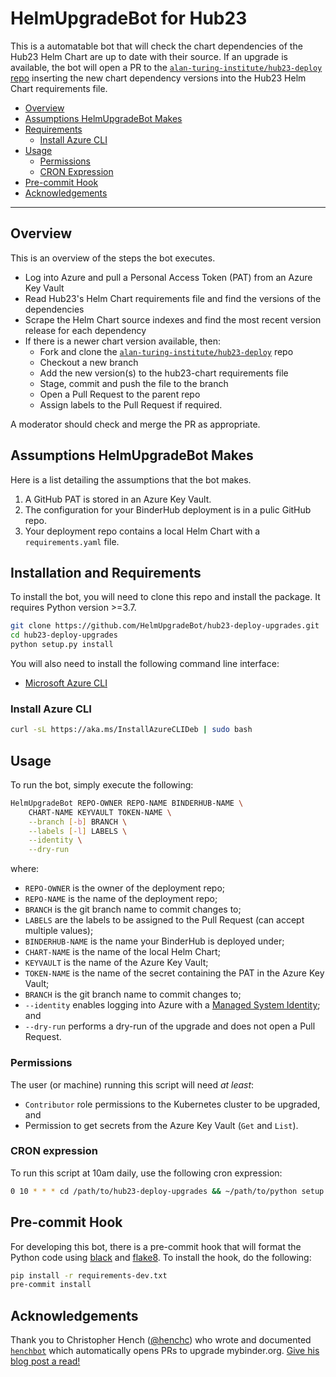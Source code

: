 # HelmUpgradeBot for Hub23

This is a automatable bot that will check the chart dependencies of the Hub23 Helm Chart are up to date with their source.
If an upgrade is available, the bot will open a PR to the [`alan-turing-institute/hub23-deploy` repo](https://github.com/alan-turing-institute/hub23-deploy) inserting the new chart dependency versions into the Hub23 Helm Chart requirements file.

- [Overview](#overview)
- [Assumptions HelmUpgradeBot Makes](#assumptions-helmupgradebot-makes)
- [Requirements](#requirements)
  - [Install Azure CLI](#install-azure-cli)
- [Usage](#usage)
  - [Permissions](#permissions)
  - [CRON Expression](#cron-expression)
- [Pre-commit Hook](#pre-commit-hook)
- [Acknowledgements](#acknowledgements)

---

## Overview

This is an overview of the steps the bot executes.

- Log into Azure and pull a Personal Access Token (PAT) from an Azure Key Vault
- Read Hub23's Helm Chart requirements file and find the versions of the dependencies
- Scrape the Helm Chart source indexes and find the most recent version release for each dependency
- If there is a newer chart version available, then:
  - Fork and clone the [`alan-turing-institute/hub23-deploy`](https://github.com/alan-turing-institute/hub23-deploy) repo
  - Checkout a new branch
  - Add the new version(s) to the hub23-chart requirements file
  - Stage, commit and push the file to the branch
  - Open a Pull Request to the parent repo
  - Assign labels to the Pull Request if required.

A moderator should check and merge the PR as appropriate.

## Assumptions HelmUpgradeBot Makes

Here is a list detailing the assumptions that the bot makes.

1. A GitHub PAT is stored in an Azure Key Vault.
2. The configuration for your BinderHub deployment is in a pulic GitHub repo.
3. Your deployment repo contains a local Helm Chart with a `requirements.yaml` file.

## Installation and Requirements

To install the bot, you will need to clone this repo and install the package.
It requires Python version >=3.7.

```bash
git clone https://github.com/HelmUpgradeBot/hub23-deploy-upgrades.git
cd hub23-deploy-upgrades
python setup.py install
```

You will also need to install the following command line interface:

- [Microsoft Azure CLI](https://docs.microsoft.com/en-us/cli/azure/install-azure-cli?view=azure-cli-latest)

### Install Azure CLI

```bash
curl -sL https://aka.ms/InstallAzureCLIDeb | sudo bash
```

## Usage

To run the bot, simply execute the following:

```bash
HelmUpgradeBot REPO-OWNER REPO-NAME BINDERHUB-NAME \
    CHART-NAME KEYVAULT TOKEN-NAME \
    --branch [-b] BRANCH \
    --labels [-l] LABELS \
    --identity \
    --dry-run
```

where:

- `REPO-OWNER` is the owner of the deployment repo;
- `REPO-NAME` is the name of the deployment repo;
- `BRANCH` is the git branch name to commit changes to;
- `LABELS` are the labels to be assigned to the Pull Request (can accept multiple values);
- `BINDERHUB-NAME` is the name your BinderHub is deployed under;
- `CHART-NAME` is the name of the local Helm Chart;
- `KEYVAULT` is the name of the Azure Key Vault;
- `TOKEN-NAME` is the name of the secret containing the PAT in the Azure Key Vault;
- `BRANCH` is the git branch name to commit changes to;
- `--identity` enables logging into Azure with a [Managed System Identity](https://docs.microsoft.com/en-gb/azure/active-directory/managed-identities-azure-resources/overview); and
- `--dry-run` performs a dry-run of the upgrade and does not open a Pull Request.

### Permissions

The user (or machine) running this script will need _at least_:

- `Contributor` role permissions to the Kubernetes cluster to be upgraded, and
- Permission to get secrets from the Azure Key Vault (`Get` and `List`).

### CRON expression

To run this script at 10am daily, use the following cron expression:

```bash
0 10 * * * cd /path/to/hub23-deploy-upgrades && ~/path/to/python setup.py install && HelmUpgradeBot [--flags]
```

## Pre-commit Hook

For developing this bot, there is a pre-commit hook that will format the Python code using [black](https://github.com/psf/black) and [flake8](http://flake8.pycqa.org/en/latest/).
To install the hook, do the following:

```bash
pip install -r requirements-dev.txt
pre-commit install
```

## Acknowledgements

Thank you to Christopher Hench ([@henchc](https://github.com/henchc)) who wrote and documented [`henchbot`](https://github.com/henchbot) which automatically opens PRs to upgrade mybinder.org.
[Give his blog post a read!](https://hackmd.io/qC4ooA5TTn6xA2w-2OLHbA)
